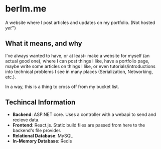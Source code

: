 # berlm.me
A website where I post articles and updates on my portfolio. (Not hosted *yet*™)

## What it means, and why
I've always wanted to have, or at least- make a website for myself (an actual good one), where I can post things I like, have a portfolio page, maybe write some articles on things I like, or even tutorials/introductions into technical problems I see in many places (Serialization, Networking, etc.).  

In a way, this is a thing to cross off from my bucket list.

## Techincal Information
- **Backend**: ASP.NET core. Uses a controller with a webapi to send and recieve data.
- **Frontend**: React.js. Static build files are passed from here to the backend's file provider.
- **Relational Database**: MySQL
- **In-Memory Database**: Redis
